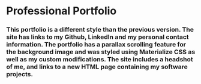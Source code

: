 # Professional Portfolio 

### This portfolio is a different style than the previous version.  The site has  links to my Github, LinkedIn and my personal contact information.  The portfolio has a parallax scrolling feature for the background image and was styled using Materialize CSS as well as my custom modifications.  The site includes a headshot of me, and links to a new HTML page containing my software projects.